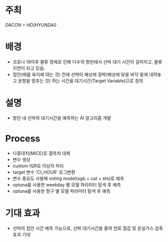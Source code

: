 # 주최
###### DACON + HD(HYUNDAI)

# 배경
- 코로나 19이후 물류 정체로 인해 다수의 항만에서 선박 대기 시간이 길어지고, 물류 지연이 되고 있음.
- 접안(배를 육지에 대는 것) 전에 선박이 해상에 정박(해상에 닻을 바닥 밑에 내려놓고 운항을 멈추는 것) 하는 시간을 대기시간(Target Variable)으로 정의
  
# 설명
- 항만 내 선박의 대기시간을 예측하는 AI 알고리즘 개발
  
# Process
- 다중대치(MICE)로 결측치 대체
- 변수 생성
- custom IQR로 이상치 처리
- target 변수 'CI_HOUR' 로그변환
- 변수 중요도 사용해 voting model(xgb + cat + ets)로 예측
- optuna를 사용한 weekday 별 모델 파라미터 탐색 후 예측
- optuna를 사용한 항구 별 모델 파라미터 탐색 후 예측
  
# 기대 효과
- 선박의 접안 시간 예측 가능으로, 선박 대기시간을 줄여 연료 절감 및 온실가스 감축 효과 기대
